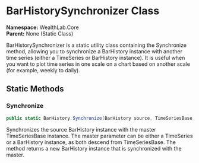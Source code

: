 # BarHistorySynchronizer Class

**Namespace:** WealthLab.Core  
**Parent:** None (Static Class)

BarHistorySynchronizer is a static utility class containing the Synchronize method, allowing you to synchronize a BarHistory instance with another time series (either a TimeSeries or BarHistory instance). It is useful when you want to plot time series in one scale on a chart based on another scale (for example, weekly to daily).

## Static Methods

### Synchronize
```csharp
public static BarHistory Synchronize(BarHistory source, TimeSeriesBase master)
```
Synchronizes the source BarHistory instance with the master TimeSeriesBase instance. The master parameter can be either a TimeSeries or a BarHistory instance, as both descend from TimeSeriesBase. The method returns a new BarHistory instance that is synchronized with the master. 